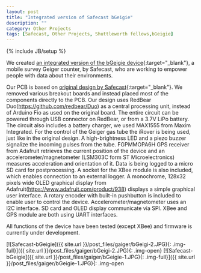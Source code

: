 ```yaml
---
layout: post
title: "Integrated version of Safecast bGeigie"
description: ""
category: Other Projects
tags: [Safecast, Other Projects, Shuttleworth fellows,bGeigie]
---
```

{% include JB/setup %}

We created [an integrated version of the bGeigie device](https://github.com/IRNAS/bGeigieIntegrated){:target="_blank"}, a mobile survey Geiger counter, by Safecast, who are working to empower people with data about their environments.

Our PCB is based on [original design by Safecast](https://github.com/Safecast/bGeigieNanoKit){:target="_blank"}. We removed various breakout boards and instead placed most of the components directly to the PCB. Our design uses RedBear Duo(https://github.com/redbear/Duo) as a central processing unit, instead of Arduino Fio as used on the original board. The entire circuit can be powered through USB connector on RedBear, or from a 3.7V LiPo battery. The circuit also includes a battery charger, we used MAX1555 from Maxim Integrated. For the control of the Geiger gas tube the iRover is being used, just like in the original design. A high-brightness LED and a piezo buzzer signalize the incoming pulses from the tube. FGPMMOPA6H GPS receiver from Adafruit retrieves the current position of the device and an accelerometer/magnetometer (LSM303C form ST Microelectronics) measures acceleration and orientation of it. Data is being logged to a micro SD card for postprocessing. A socket for the XBee module is also included, which enables connection to an external logger. A monochrome, 128x32 pixels wide OLED graphical display from Adafruit(https://www.adafruit.com/product/938) displays a simple graphical user interface. A rotary encoder with built-in pushbutton is included to enable user to control the device. Accelerometer/magnetometer uses an I2C interface. SD card and OLED display communicate via SPI. XBee and GPS module are both using UART interfaces.

All functions of the device have been tested (except XBee) and firmware is currently under development.

[![Safecast-bGeigie]({{ site.url }}/post_files/gaiger/bGeigi-2.JPG){: .img-full}]({{ site.url }}/post_files/gaiger/bGeigi-2.JPG){: .img-open}
[![Safecast-bGeigie]({{ site.url }}/post_files/gaiger/bGeigie-1.JPG){: .img-full}]({{ site.url }}/post_files/gaiger/bGeigie-1.JPG){: .img-open


 
 




